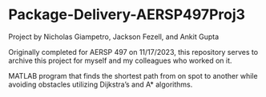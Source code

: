 # Package-Delivery-AERSP497Proj3
Project by Nicholas Giampetro, Jackson Fezell, and Ankit Gupta

Originally completed for AERSP 497 on 11/17/2023, this repository serves to archive this project for myself and my colleagues who worked on it.

MATLAB program that finds the shortest path from on spot to another while avoiding obstacles utilizing Dijkstra’s and A* algorithms.
